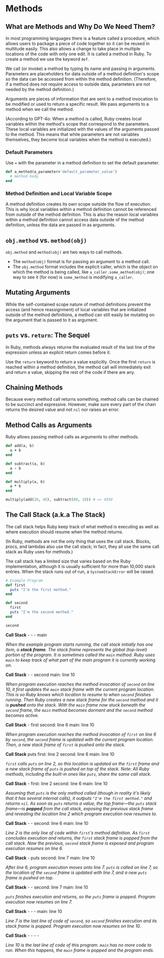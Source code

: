 # Methods

## What are Methods and Why Do We Need Them?
In most programming languages there is a feature called a procedure, which allows users to package a piece of code together so it can be reused in multitude easily. This also allows a change to take place in multiple locations of the code with only one edit. It is called a method in Ruby. To create a method we use the keyword `def`.

We call (or invoke) a method by typing its name and passing in arguments. Parameters are placeholders for data outside of a method definition's scope so the data can be accessed from within the method definition. (Therefore, if a method does not require access to outside data, parameters are not needed by the method definition.)

Arguments are pieces of information that are sent to a method invocation to be modified or used to return a specific result. We pass arguments to a method when we call the method. 

(According to GPT-4o: When a method is called, Ruby creates local variables within the method's scope that correspond to the parameters. These local variables are initialized with the values of the arguments passed to the method. This means that while parameters are not variables themselves, they become local variables when the method is executed.)

### Default Parameters
Use `=` with the parameter in a method definition to set the default parameter.
```ruby
def a_method(a_parameter='default_parameter_value')
  # method body
end
```

### Method Definition and Local Variable Scope
A method definition creates its own scope outside the flow of execution. This is why local variables within a method definition cannot be referenced from outside of the method definition. This is also the reason local variables within a method definition cannot access data outside of the method definition, unless the data are passed in as arguments.

## `obj.method` vs. `method(obj)`
`obj.method` and `method(obj)` are two ways to call methods.
- The `method(obj)` format is for passing an argument to a method call.
- The `obj.method` format includes the explicit caller, which is the object on which the method is being called, like `a_caller.some_method(obj)`; one way to see it (for now) is `some_method` is modifying `a_caller`.

## Mutating Arguments
While the self-contained scope nature of method definitions prevent the access (and hence reassignment) of local variables that are initialized outside of the method definitions, a method can still easily be mutating on the argument that is passed to it as argument.

## `puts` vs. `return`: The Sequel
In Ruby, methods always returne the evaluated result of the last line of the expression unless an explicit return comes before it.

Use the `return` keyword to return a value explicitly. Once the first `return` is reached within a method definition, the method call will immediately exit and return a value, skipping the rest of the code if there are any.

## Chaining Methods
Because every method call returns something, method calls can be chained to be succinct and expressive. However, make sure every part of the chain returns the desired value and not `nil` nor raises an error.

## Method Calls as Arguments
Ruby allows passing method calls as arguments to other methods.
```ruby
def add(a, b)
  a + b
end

def subtract(a, b)
  a - b
end

def multiply(a, b)
  a * b
end

multiply(add(20, 45), subtract(80, 10)) # => 4550
```

## The Call Stack (a.k.a The Stack)
The call stack helps Ruby keep track of what method is executing as well as where execution should resume when the method returns.

(In Ruby, methods are not the only thing that uses the call stack. Blocks, procs, and lambdas also use the call stack; in fact, they all use the same call stack as Ruby uses for methods.)

The call stack has a limited size that varies based on the Ruby implementation, although it is usually sufficient for more than 10,000 stack entries. When the stack runs out of run, a `SystemStackError` will be raised.

```ruby
# Example Program
def first
  puts "I'm the first method."
end

def second
  first
  puts "I'm the second method."
end

second
```

**Call Stack**
\-
\-
\-
main

*When the example program starts running, the call stack initially has one item, a **stack frame**. The stack frame represents the global (top-level) portion of the program. It is sometimes called the `main` method. Ruby uses `main` to keep track of what part of the main program it is currently working on.*

**Call Stack**
\-
\-
second
main: line 10

*When program execution reaches the method invocation of `second` on line 10, it first updates the `main` stack frame with the current program location. This is so Ruby knows which location to resume to when `second` finishes running. Then Ruby creates a new stack frame for the `second` method and it is **pushed** onto the stack. With the `main` frame now stuck beneath the `second` frame, the `main` method becomes dormant and the `second` method becomes active.*

**Call Stack**
\-
first
second: line 6
main: line 10

*When program execution reaches the method invocation of `first` on line 6 by `second`, the `second` frame is updated with the current program location. Then, a new stack frame of `first` is pushed onto the stack.*

**Call Stack**
puts
first: line 2
second: line 6
main: line 10

*`first` calls `puts` on line 2, so this location is updated on the `first` frame and a new stack frame of `puts` is pushed on top of the stack. Note: All Ruby methods, including the built-in ones like `puts`, share the same call stack.*

**Call Stack**
\-
first: line 2
second: line 6
main: line 10

*Assuming that `puts` is the only method called (though in reality it's likely that it has several internal calls), it outputs `"I'm the first method."` and returns `nil`. As soon as `puts` returns a value, the top frame—the `puts` stack frame—is **popped** from the call stack, exposing the previous stack frame and revealing the location line 2 which program execution now resumes to.*

**Call Stack**
\-
\-
second: line 6
main: line 10

*Line 2 is the only line of code within `first`'s method definition. As `first` concludes execution and returns, the `first` stack frame is popped from the call stack. Now the previous, `second` stack frame is exposed and program execution resumes on line 6.*

**Call Stack**
\-
puts
second: line 7
main: line 10

*After line 6, program execution moves onto line 7. `puts` is called on line 7, so the location of the `second` frame is updated with line 7, and a new `puts` frame is pushed on top.*

**Call Stack**
\-
\-
second: line 7
main: line 10

*`puts` finishes execution and returns, so the `puts` frame is popped. Program execution now resumes on line 7.*

**Call Stack**
\-
\-
\-
main: line 10

*Line 7 is the last line of code of `second`, so `second` finishes execution and its stack frame is popped. Program execution now resumes on line 10.*

**Call Stack**
\-
\-
\-
\-

*Line 10 is the last line of code of this program. `main` has no more code to run. When this happens, the `main` frame is popped and the program ends.*
